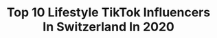 ---
title: Top 10 Lifestyle TikTok Influencers In Switzerland In 2020
description: >-
  Find top lifestyle TikTok influencers in Switzerland in 2020. Most popular hashtags: #lifestyle #lake #luzern #swiss.
platform: TikTok
profiles:
  - username: "manuelkrasniqi_"
    fullname: >-
      manuelkrasniqi
    location: "Switzerland"
    followers: 44986
    engagement: 842
    commentsToLikes: 0.017763
    id: ck8hkkklqeavh0j788y4lkfdf
    verified: false
    hashtags: "#legs, #haircut, #thebox, #shirtless"
  - username: "mb_inspo"
    fullname: >-
      MARI JANA 💍
    location: "Switzerland"
    followers: 2106
    engagement: 370
    commentsToLikes: 0.036644
    id: ck9ra1jyqj0ni0j785n7b68mq
    verified: false
    hashtags: "#beautyhacks, #spring, #homehack, #unterhaltenuns"
  - username: "izabel.philippa"
    fullname: >-
      Izabel Philippa
    location: "Switzerland"
    followers: 3782
    engagement: 395
    commentsToLikes: 0.029943
    id: cka62t23d1buq0i78jgw6rhin
    verified: false
    hashtags: "#sofiabulgaria, #beachrun, #switzerlandgirl, #iambored"
  - username: "thibaud_emery"
    fullname: >-
      Thibaud_Emery
    location: "Switzerland"
    followers: 2635
    engagement: 886
    commentsToLikes: 0.028285
    id: ckaign600240o0i78zzro1fiv
    verified: false
    hashtags: "#motivationmusic, #dolcegabana, #shootingtime, #luxurylife"
  - username: "anthonydiversi"
    fullname: >-
      Anthony DIVERSI
    location: "Switzerland"
    followers: 2022
    engagement: 590
    commentsToLikes: 0.015872
    id: ckacbiafbhkf00i78u844ba2j
    verified: false
    hashtags: "#frenchriviera, #f12, #charbon, #rs"
  - username: "pascalfertiglos"
    fullname: >-
      Pascal, fertig, los!
    location: "Switzerland"
    followers: 18293
    engagement: 949
    commentsToLikes: 0.086754
    id: cka5zfcx7mg0i0i7863sidm0o
    verified: false
    hashtags: "#headphone, #galaxyzflip, #huaweip30lite, #fypchallenge"
  - username: "amorea.ramona"
    fullname: >-
      A M O R E A 🐚
    location: "Switzerland"
    followers: 89339
    engagement: 724
    commentsToLikes: 0.044979
    id: ck8otb04akfda0j780gxhgtbq
    verified: false
    hashtags: "#photoedit, #tiktokforyou, #bali, #frauenfeld"
  - username: "ryanzefi"
    fullname: >-
      Ryan Zefi
    location: "Switzerland"
    followers: 4851
    engagement: 780
    commentsToLikes: 0.026247
    id: ck9jw0iw3ug1a0j78023md30c
    verified: false
    hashtags: "#drive, #missgammour, #soifiaghasab, #release"
  - username: "swisswatchgang"
    fullname: >-
      swisswatchgang
    location: "Switzerland"
    followers: 3691
    engagement: 536
    commentsToLikes: 0.031286
    id: ck81sauvarb4o0j78ylpi582p
    verified: false
    hashtags: "#rolexwatch, #jaquetdroz, #romaingauthier, #swiss"
  - username: "aichakind"
    fullname: >-
      Aichakind
    location: "Switzerland"
    followers: 9372
    engagement: 435
    commentsToLikes: 0.025980
    id: ck9n6gg1p75lw0j78co57a9n2
    verified: false
    hashtags: "#funny, #repost, #bestfriend, #facetracking"
---